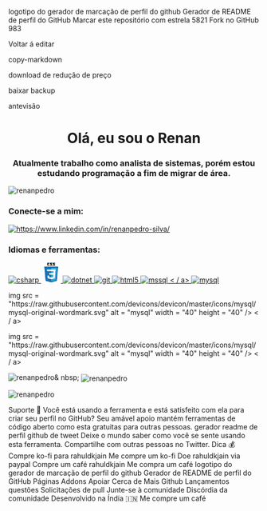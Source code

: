 logotipo do gerador de marcação de perfil do github
Gerador de README de perfil do GitHub
Marcar este repositório com estrela
5821
Fork no GitHub
983

Voltar á editar

copy-markdown

download de redução de preço

baixar backup

antevisão
<h1 align = "center"> Olá, eu sou o Renan </h1>
<h3 align = "center"> Atualmente trabalho como analista de sistemas, porém estou estudando programação a fim de migrar de área. </h3>

<p align = "left"> <img src = "https://komarev.com/ghpvc/?username=renanpedro&label=Profile%20views&color=0e75b6&style=flat" alt = "renanpedro" /> </p>

<h3 align = " left "> Conecte-se a mim: </h3>
<p align =" left ">
<a href =" https://linkedin.com/in/https://www.linkedin.com/in/renanpedro-silva/ "target =" blank "> <img align =" center "src =" https: //raw.githubusercontent.com / rahuldkjain / github-profile-readme-generator / master / src / images / icons / Social / linked-in-alt.svg "alt =" https://www.linkedin.com/in/renanpedro-silva/ " height = "30" width = "40" /> </a>
</p>

<h3 align = "left"> Idiomas e ferramentas: </h3>
<p align = "left"> <a href="https://www.w3schools.com/cs/" target="_blank"> <img src = "https://raw.githubusercontent.com/devicons/devicon /master/icons/csharp/csharp-original.svg "alt =" csharp "width =" 40 "height =" 40 "/> </a> <a href =" https://www.w3schools.com/css / "target =" _ blank "> <img src =" https://raw.githubusercontent.com/devicons/devicon/master/icons/css3/css3-original-wordmark.svg "alt =" css3 "width =" 40 "height =" 40 "/> </a> <a href="https://dotnet.microsoft.com/" target="_blank"> <img src =" https: //raw.githubusercontent.com / devicons / devicon / master / icons / dot-net / dot-net-original-wordmark.svg "alt =" dotnet "width =" 40 "height =" 40 "/> </a> <a href =" https://git-scm.com/ "target =" _ blank "> <img src =" https://www.vectorlogo.zone/logos/git-scm/git-scm-icon.svg "alt =" git "width =" 40 "height =" 40 "/> </a> <a href="https://www.w3.org/html/" target="_blank"> <img src =" https: // raw.githubusercontent.com/devicons/devicon/master/icons/html5/html5-original-wordmark.svg "alt =" html5 "width =" 40 "height =" 40 "/> </a> <a href =" https://www.microsoft.com/en-us/sql-server "target ="_blank "> <img src =" https://www.svgrepo.com/show/303229/microsoft-sql-server-logo.svg "alt =" mssql "width =" 40 "height =" 40 "/> < / a> <a href="https://www.mysql.com/" target="_blank"> <img src = "https://raw.githubusercontent.com/devicons/devicon/master/icons/mysql/ mysql-original-wordmark.svg "alt =" mysql "width =" 40 "height =" 40 "/> </a> </p>img src = "https://raw.githubusercontent.com/devicons/devicon/master/icons/mysql/mysql-original-wordmark.svg" alt = "mysql" width = "40" height = "40" /> < / a> </p>img src = "https://raw.githubusercontent.com/devicons/devicon/master/icons/mysql/mysql-original-wordmark.svg" alt = "mysql" width = "40" height = "40" /> < / a> </p>

<p> <img align = "left" src = "https://github-readme-stats.vercel.app/api/top-langs?username=renanpedro&show_icons=true&locale=en&layout=compact" alt = "renanpedro" /> </p>

<p> & nbsp; <img align = "center" src = "https://github-readme-stats.vercel.app/api?username=renanpedro&show_icons=true&locale=en" alt = "renanpedro" /> </p>

<p> <img align = "center" src = "https://github-readme-streak-stats.herokuapp.com/?user=renanpedro&" alt = "renanpedro" /> </p>

Suporte  🙏
Você está usando a ferramenta e está satisfeito com ela para criar seu perfil no GitHub?
Seu amável apoio mantém ferramentas de código aberto como esta gratuitas para outras pessoas.
gerador readme de perfil github de tweet
Deixe o mundo saber como você se sente usando esta ferramenta. Compartilhe com outras pessoas no Twitter.
Dica 💰
Compre ko-fi para rahuldkjain
Me compre um ko-fi
Doe rahuldkjain via paypal
Compre um café rahuldkjain
Me compra um café
logotipo do gerador de marcação de perfil do github
Gerador de README de perfil do GitHub
Páginas
Addons
Apoiar
Cerca de
Mais
Github
Lançamentos
questões
Solicitações de pull
Junte-se à comunidade
Discórdia da comunidade
Desenvolvido na Índia 🇮🇳
Me compre um café
